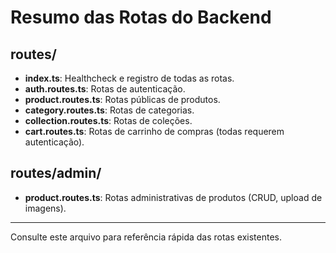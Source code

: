 # Resumo das Rotas do Backend

## routes/
- **index.ts**: Healthcheck e registro de todas as rotas.
- **auth.routes.ts**: Rotas de autenticação.
- **product.routes.ts**: Rotas públicas de produtos.
- **category.routes.ts**: Rotas de categorias.
- **collection.routes.ts**: Rotas de coleções.
- **cart.routes.ts**: Rotas de carrinho de compras (todas requerem autenticação).

## routes/admin/
- **product.routes.ts**: Rotas administrativas de produtos (CRUD, upload de imagens).

---
Consulte este arquivo para referência rápida das rotas existentes.
